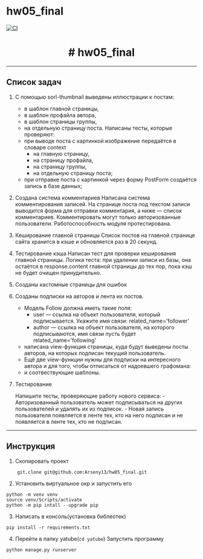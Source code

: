 # hw05_final

[![CI](https://github.com/yandex-praktikum/hw05_final/actions/workflows/python-app.yml/badge.svg?branch=master)](https://github.com/yandex-praktikum/hw05_final/actions/workflows/python-app.yml)

<h1 align="center"> # hw05_final</h1>

___
<h2>Список задач</h2>

1. С помощью sorl-thumbnail выведены иллюстрации к постам:
    - в шаблон главной страницы,
    - в шаблон профайла автора,
    - в шаблон страницы группы,
    - на отдельную страницу поста.
    Написаны тесты, которые проверяют:
    - при выводе поста с картинкой изображение передаётся в словаре context
        - на главную страницу,
        - на страницу профайла,
        - на страницу группы,
        - на отдельную страницу поста;
    - при отправке поста с картинкой через форму PostForm создаётся запись в базе данных;

2. Создана система комментариев
    Написана система комментирования записей. На странице поста под текстом записи выводится форма для отправки комментария, а ниже — список комментариев. Комментировать могут только авторизованные пользователи. Работоспособность модуля протестирована.
3. Кеширование главной страницы
    Список постов на главной странице сайта хранится в кэше и обновляется раз в 20 секунд.
4. Тестирование кэша
    Написан тест для проверки кеширования главной страницы. Логика теста: при удалении записи из базы, она остаётся в response.content главной страницы до тех пор, пока кэш не будет очищен принудительно.
5. Созданы кастомные страницы для ошибок
6. Созданы подписки на авторов и лента их постов.
    - Модель Follow должна иметь такие поля:
        - user — ссылка на объект пользователя, который подписывается. Укажите имя связи: related_name='follower'
        - author — ссылка на объект пользователя, на которого подписываются, имя связи пусть будет related_name='following'
    - написана view-функция страницы, куда будут выведены посты авторов, на которых подписан текущий пользователь.
    - Ещё две view-функции нужны для подписки на интересного автора и для того, чтобы отписаться от надоевшего графомана:
    - и соотвествующие шаблоны.
7. Тестирование
    
    Напишите тесты, проверяющие работу нового сервиса:
        - Авторизованный пользователь может подписываться на других пользователей и удалять их из подписок.
        - Новая запись пользователя появляется в ленте тех, кто на него подписан и не появляется в ленте тех, кто не подписан.
___ 
<h2>Инструкция</h2>

1. Cкопировать проект 
```
    git.clone git@github.com:Arseny13/hw05_final.git
```
2. Установить виртуальное окр и запустить его 
```
python -m venv venv
source venv/Scripts/activate
python -m pip intall --upgrade pip
```
3. Написать в консоль(установка библеотек)
```
pip install -r requirements.txt
```
4. Перейти в папку yatube(```cd yatube```)
    Запустить программу
```
python manage.py runserver
```
